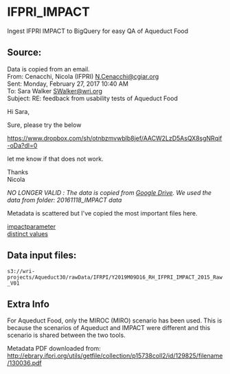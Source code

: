# IFPRI_IMPACT
Ingest IFPRI IMPACT to BigQuery for easy QA of Aqueduct Food

## Source:

Data is copied from an email.  
From: Cenacchi, Nicola (IFPRI) <N.Cenacchi@cgiar.org>   
Sent: Monday, February 27, 2017 10:40 AM  
To: Sara Walker <SWalker@wri.org>  
Subject: RE: feedback from usability tests of Aqueduct Food  

Hi Sara,  
 
Sure, please try the below  

https://www.dropbox.com/sh/otnbzmvwblb8jef/AACW2LzD5AsQX8sgNRqif-oDa?dl=0  

let me know if that does not work.  

Thanks  
Nicola  


_NO LONGER VALID :_
_The data is copied from [Google Drive](https://drive.google.com/drive/folders/0Bz-cWtOO_ixuaThFaTBZQUJUdU0?usp=sharing). We used the data from folder: 20161118_IMPACT data_

Metadata is scattered but I've copied the most important files here. 

[impactparameter](https://github.com/rutgerhofste/IFPRI_IMPACT/blob/master/metadata/parameters.md)  
[distinct values](https://github.com/rutgerhofste/IFPRI_IMPACT/blob/master/metadata/distinct_values_v01.csv)





## Data input files:  
`s3://wri-projects/Aqueduct30/rawData/IFRPI/Y2019M09D16_RH_IFPRI_IMPACT_2015_Raw_V01`


## Extra Info

For Aqueduct Food, only the MIROC (MIRO) scenario has been used. This is because the scenarios of Aqueduct and IMPACT were different and this scenario is shared between the two tools. 



Metadata PDF downloaded from:  
http://ebrary.ifpri.org/utils/getfile/collection/p15738coll2/id/129825/filename/130036.pdf

